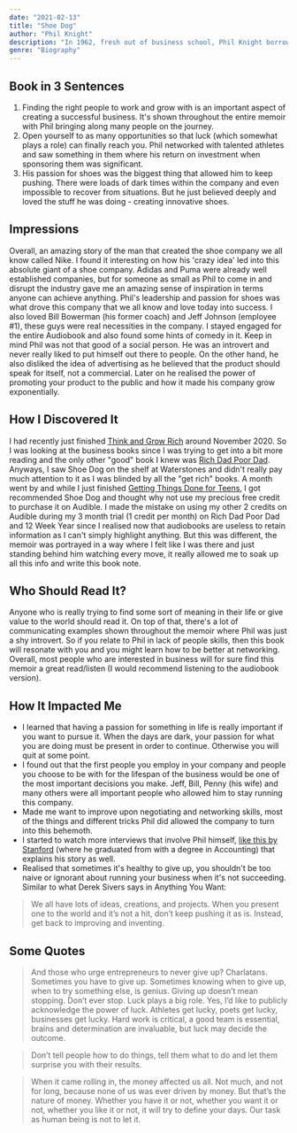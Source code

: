 ```yaml
---
date: "2021-02-13"
title: "Shoe Dog"
author: "Phil Knight"
description: "In 1962, fresh out of business school, Phil Knight borrowed $50 from his father and created a company with a simple mission: import high-quality, low-cost athletic shoes from Japan. Selling the shoes from the boot of his Plymouth, Knight grossed $8000 in his first year. Today, Nike's annual sales top $30 billion."
genre: "Biography"
---
```


## Book in 3 Sentences

1. Finding the right people to work and grow with is an important aspect of creating a successful business. It's shown throughout the entire memoir with Phil bringing along many people on the journey.
2. Open yourself to as many opportunities so that luck (which somewhat plays a role) can finally reach you. Phil networked with talented athletes and saw something in them where his return on investment when sponsoring them was significant.
3. His passion for shoes was the biggest thing that allowed him to keep pushing. There were loads of dark times within the company and even impossible to recover from situations. But he just believed deeply and loved the stuff he was doing - creating innovative shoes.

## Impressions

Overall, an amazing story of the man that created the shoe company we all know called Nike. I found it interesting on how his 'crazy idea' led into this absolute giant of a shoe company. Adidas and Puma were already well established companies, but for someone as small as Phil to come in and disrupt the industry gave me an amazing sense of inspiration in terms anyone can achieve anything. Phil's leadership and passion for shoes was what drove this company that we all know and love today into success. I also loved Bill Bowerman (his former coach) and Jeff Johnson (employee #1), these guys were real necessities in the company. I stayed engaged for the entire Audiobook and also found some hints of comedy in it. Keep in mind Phil was not that good of a social person. He was an introvert and never really liked to put himself out there to people. On the other hand, he also disliked the idea of advertising as he believed that the product should speak for itself, not a commercial. Later on he realised the power of promoting your product to the public and how it made his company grow exponentially.

## How I Discovered It

I had recently just finished [Think and Grow Rich](https://www.amazon.co.uk/Think-Grow-Rich-Napoleon-Hill/dp/0091900212/ref=sr_1_1?dchild=1&keywords=think+and+grow+rich&qid=1613148278&quartzVehicle=3514-1426&replacementKeywords=and+grow+rich&sr=8-1) around November 2020. So I was looking at the business books since I was trying to get into a bit more reading and the only other "good" book I knew was [Rich Dad Poor Dad](https://www.amazon.co.uk/Rich-Dad-Poor-Teach-Middle/dp/1612680178/ref=sr_1_1?crid=1V5FV7UVNA7DY&dchild=1&keywords=rich+dad+poor+dad&qid=1613148325&sprefix=rich+dad%2Caps%2C165&sr=8-1). Anyways, I saw Shoe Dog on the shelf at Waterstones and didn't really pay much attention to it as I was blinded by all the "get rich" books. A month went by and while I just finished [Getting Things Done for Teens](https://parsam.io/notes/gtd-teens), I got recommended Shoe Dog and thought why not use my precious free credit to purchase it on Audible. I made the mistake on using my other 2 credits on Audible during my 3 month trial (1 credit per month) on Rich Dad Poor Dad and 12 Week Year since I realised now that audiobooks are useless to retain information as I can't simply highlight anything. But this was different, the memoir was portrayed in a way where I felt like I was there and just standing behind him watching every move, it really allowed me to soak up all this info and write this book note.

## Who Should Read It?

Anyone who is really trying to find some sort of meaning in their life or give value to the world should read it. On top of that, there's a lot of communicating examples shown throughout the memoir where Phil was just a shy introvert. So if you relate to Phil in lack of people skills, then this book will resonate with you and you might learn how to be better at networking. Overall, most people who are interested in business will for sure find this memoir a great read/listen (I would recommend listening to the audiobook version).

## How It Impacted Me

- I learned that having a passion for something in life is really important if you want to pursue it. When the days are dark, your passion for what you are doing must be present in order to continue. Otherwise you will quit at some point.
- I found out that the first people you employ in your company and people you choose to be with for the lifespan of the business would be one of the most important decisions you make. Jeff, Bill, Penny (his wife) and many others were all important people who allowed him to stay running this company.
- Made me want to improve upon negotiating and networking skills, most of the things and different tricks Phil did allowed the company to turn into this behemoth.
- I started to watch more interviews that involve Phil himself, [like this by Stanford](https://www.youtube.com/watch?v=OHTosaWWKvg) (where he graduated from with a degree in Accounting) that explains his story as well.
- Realised that sometimes it's healthy to give up, you shouldn't be too naive or ignorant about running your business when it's not succeeding. Similar to what Derek Sivers says in Anything You Want:

> We all have lots of ideas, creations, and projects. When you present one to the world and it’s not a hit, don’t keep pushing it as is. Instead, get back to improving and inventing.

## Some Quotes

> And those who urge entrepreneurs to never give up? Charlatans. Sometimes you have to give up. Sometimes knowing when to give up, when to try something else, is genius. Giving up doesn’t mean stopping. Don’t ever stop. Luck plays a big role. Yes, I’d like to publicly acknowledge the power of luck. Athletes get lucky, poets get lucky, businesses get lucky. Hard work is critical, a good team is essential, brains and determination are invaluable, but luck may decide the outcome.

> Don’t tell people how to do things, tell them what to do and let them surprise you with their results.

> When it came rolling in, the money affected us all. Not much, and not for long, because none of us was ever driven by money. But that’s the nature of money. Whether you have it or not, whether you want it or not, whether you like it or not, it will try to define your days. Our task as human being is not to let it.
